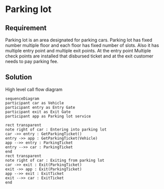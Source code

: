 # Parking lot 
## Requirement
Parking lot is an area designated for parking cars. Parking lot has fixed
number multiple floor and each floor has fixed number of slots. Also it has multiple 
entry point and multiple exit points. At the entry point Multiple check points are installed that
disbursed ticket and at the exit customer needs to pay parking fee.

## Solution

High level call flow diagram
```mermaid
sequenceDiagram
participant car as Vehicle
participant entry as Entry Gate
participant exit as Exit Gate
participant app as Parking lot service

rect transparent
note right of car : Entering into parking lot
car ->> entry : GetParkingTicket()
entry ->> app : GetParkingTicket(Vehicle)
app -->> entry : ParkingTicket
entry -->> car : ParkingTicket
end
rect transparent
note right of car : Exiting from parking lot
car ->> exit : Exit(ParkingTicket)
exit ->> app : Exit(ParkingTicket)
app -->> exit : ExitTicket
exit -->> car : ExitTicket
end
```